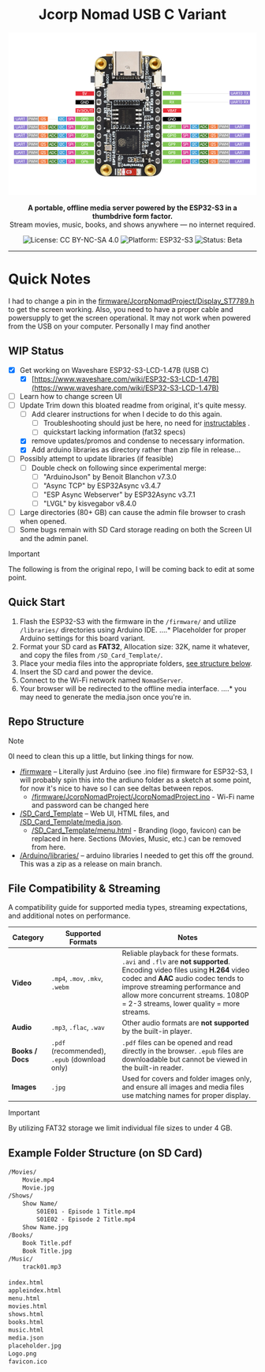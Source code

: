 # <div align="center">Jcorp Nomad USB C Variant</div>

<div align="center">
  <img src="ESP32-S3-LCD-1.47B-details-interUSBC.jpg" alt="Jcorp Nomad Offline Media Server" width="800">
</div>

<p align="center"><b>A portable, offline media server powered by the ESP32-S3 in a thumbdrive form factor.</b><br>
Stream movies, music, books, and shows anywhere — no internet required.</p>

<p align="center">
  <img src="https://img.shields.io/badge/license-CC--BY--NC--SA%204.0-blue.svg" alt="License: CC BY-NC-SA 4.0" />
  <img src="https://img.shields.io/badge/platform-ESP32--S3-orange" alt="Platform: ESP32-S3" />
  <img src="https://img.shields.io/badge/status-beta-lightgrey" alt="Status: Beta" />
</p>

---

# Quick Notes

I had to change a pin in the [firmware/JcorpNomadProject/Display_ST7789.h](firmware/JcorpNomadProject/Display_ST7789.h) to get the screen working. Also, you need to have 
a proper cable and powersupply to get the screen operational. It may not work when powered from the USB on your computer. Personally I may find another 


## WIP Status

- [x] Get working on Waveshare ESP32-S3-LCD-1.47B (USB C)
    - [x] [https://www.waveshare.com/wiki/ESP32-S3-LCD-1.47B](https://www.waveshare.com/wiki/ESP32-S3-LCD-1.47B)
- [ ] Learn how to change screen UI
- [ ] Update Trim down this bloated readme from original, it's quite messy.
    - [ ] Add clearer instructions for when I decide to do this again.
        - [ ] Troubleshooting should just be here, no need for [instructables](https://www.instructables.com/Jcorp-Nomad-Mini-WIFI-Media-Server/) .
        - [ ] quickstart lacking information (fat32 specs)
    - [x] remove updates/promos and condense to necessary information.   
    - [x] Add arduino libraries as directory rather than zip file in release...
- [ ] Possibly attempt to update libraries (if feasible) 
    - [ ] Double check on following since experimental merge:
         - [ ] "ArduinoJson" by Benoit Blanchon v7.3.0
         - [ ] "Async TCP" by ESP32Async v3.4.7
         - [ ] "ESP Async Webserver" by ESP32Async v3.7.1
         - [ ] "LVGL" by kisvegabor v8.4.0
- [ ] Large directories (80+ GB) can cause the admin file browser to crash when opened.  
- [ ] Some bugs remain with SD Card storage reading on both the Screen UI and the admin panel.

> [!IMPORTANT]
> The following is from the original repo, I will be coming back to edit at some point.


<!-- Existing README content continues below -->

## Quick Start

1. Flash the ESP32-S3 with the firmware in the `/firmware/` and utilize `/libraries/` directories using Arduino IDE.
....* Placeholder for proper Arduino settings for this board variant. 
2. Format your SD card as **FAT32**, Allocation size: 32K, name it whatever, and copy the files from `/SD_Card_Template/`.
3. Place your media files into the appropriate folders, [see structure below](#WIP-Status).
4. Insert the SD card and power the device.
5. Connect to the Wi-Fi network named `NomadServer`.
6. Your browser will be redirected to the offline media interface.
....* you may need to generate the media.json once you're in.

## Repo Structure

> [!NOTE]
> 0I need to clean this up a little, but linking things for now. 

- [/firmware](/firmware) – Literally just Arduino (see .ino file) firmware for ESP32-S3, I will probably spin this into the ardiuno folder as a sketch at some point, for now it's nice to have so I can see deltas between repos.
    - [/firmware/JcorpNomadProject/JcorpNomadProject.ino](/firmware/JcorpNomadProject/JcorpNomadProject.ino) - Wi-Fi name and password can be changed here
- [/SD_Card_Template](/SD_Card_Template/) – Web UI, HTML files, and [/SD_Card_Template/media.json](/SD_Card_Template/media.json). 
    - [/SD_Card_Template/menu.html](/SD_Card_Template/menu.html) - Branding (logo, favicon) can be replaced in here. Sections (Movies, Music, etc.) can be removed from here.
- [/Arduino/libraries/](/Arduino/libraries/) – arduino libraries I needed to get this off the ground. This was a zip as a release on main branch. 


## File Compatibility & Streaming

A compatibility guide for supported media types, streaming expectations, and additional notes on performance.

| Category      | Supported Formats                    | Notes                                                                                   |
|---------------|------------------------------------|-----------------------------------------------------------------------------------------|
| **Video**     | `.mp4`, `.mov`, `.mkv`, `.webm`   | Reliable playback for these formats. `.avi` and `.flv` are **not supported**. Encoding video files using **H.264** video codec and **AAC** audio codec tends to improve streaming performance and allow more concurrent streams.  1080P = 2-3 streams, lower quality = more streams.        |
| **Audio**     | `.mp3`, `.flac`, `.wav`             | Other audio formats are **not supported** by the built-in player.                       |
| **Books / Docs** | `.pdf` (recommended), `.epub` (download only) | `.pdf` files can be opened and read directly in the browser. `.epub` files are downloadable but cannot be viewed in the built-in reader. |
| **Images**     | `.jpg`             | Used for covers and folder images only, and ensure all images and media files use matching names for proper display.                       |


> [!IMPORTANT]
> By utilizing FAT32 storage we limit individual file sizes to under 4 GB.

## Example Folder Structure (on SD Card)

```
/Movies/
    Movie.mp4
    Movie.jpg
/Shows/
    Show Name/
        S01E01 - Episode 1 Title.mp4
        S01E02 - Episode 2 Title.mp4
    Show Name.jpg
/Books/
    Book Title.pdf
    Book Title.jpg
/Music/
    track01.mp3

index.html
appleindex.html
menu.html
movies.html
shows.html
books.html
music.html
media.json
placeholder.jpg
Logo.png
favicon.ico
```

 
